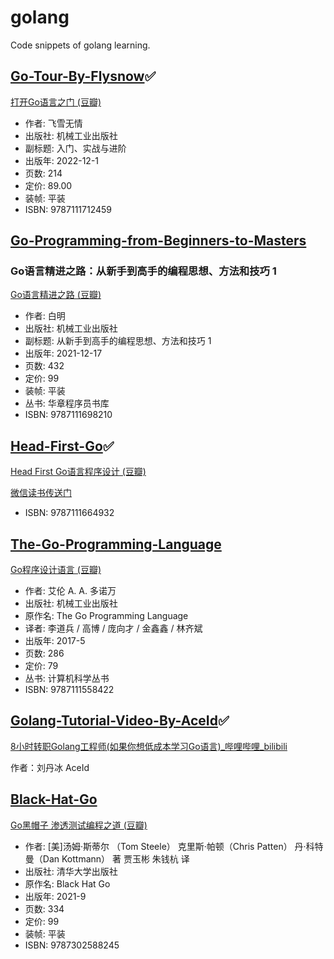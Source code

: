 # golang

Code snippets of golang learning.

## [Go-Tour-By-Flysnow](Go-Tour-By-Flysnow)✅

[打开Go语言之门 \(豆瓣\)](https://book.douban.com/subject/36171041/)

- 作者: 飞雪无情
- 出版社: 机械工业出版社
- 副标题: 入门、实战与进阶
- 出版年: 2022-12-1
- 页数: 214
- 定价: 89.00
- 装帧: 平装
- ISBN: 9787111712459

## [Go-Programming-from-Beginners-to-Masters](Go-Programming-from-Beginners-to-Masters)

### Go语言精进之路：从新手到高手的编程思想、方法和技巧 1

[Go语言精进之路 \(豆瓣\)](https://book.douban.com/subject/35720728/)

- 作者: 白明
- 出版社: 机械工业出版社
- 副标题: 从新手到高手的编程思想、方法和技巧 1
- 出版年: 2021-12-17
- 页数: 432
- 定价: 99
- 装帧: 平装
- 丛书: 华章程序员书库
- ISBN: 9787111698210

## [Head-First-Go](Head-First-Go)✅

[Head First Go语言程序设计 \(豆瓣\)](https://book.douban.com/subject/35237045/)

[微信读书传送门](https://weread.qq.com/web/bookDetail/cc0329f0720867eecc0f00a)

- ISBN: 9787111664932

## [The-Go-Programming-Language](The-Go-Programming-Language)

[Go程序设计语言 \(豆瓣\)](https://book.douban.com/subject/27044219/)

- 作者: 艾伦 A. A. 多诺万
- 出版社: 机械工业出版社
- 原作名: The Go Programming Language
- 译者: 李道兵 / 高博 / 庞向才 / 金鑫鑫 / 林齐斌
- 出版年: 2017-5
- 页数: 286
- 定价: 79
- 丛书: 计算机科学丛书
- ISBN: 9787111558422

## [Golang-Tutorial-Video-By-AceId](Golang-Tutorial-Video-By-AceId)✅

[8小时转职Golang工程师\(如果你想低成本学习Go语言\)\_哔哩哔哩\_bilibili](https://www.bilibili.com/video/BV1gf4y1r79E)

作者：刘丹冰 AceId

## [Black-Hat-Go](Black-Hat-Go)

[Go黑帽子 渗透测试编程之道 \(豆瓣\)](https://book.douban.com/subject/35596332/)

- 作者: [美]汤姆·斯蒂尔 （Tom Steele） 克里斯·帕顿（Chris Patten） 丹·科特曼（Dan Kottmann） 著 贾玉彬 朱钱杭 译
- 出版社: 清华大学出版社
- 原作名: Black Hat Go
- 出版年: 2021-9
- 页数: 334
- 定价: 99
- 装帧: 平装
- ISBN: 9787302588245
